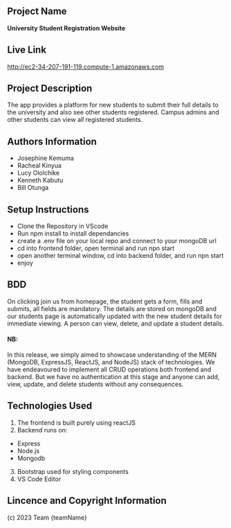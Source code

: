 ## Project Name
   **University Student Registration Website**

## Live Link
   http://ec2-34-207-191-119.compute-1.amazonaws.com

## Project Description
The app provides a platform for new students to submit their full details to the university and also see other students registered. Campus admins and other students  can view all registered students. 
   
 
## Authors Information
   * Josephine Kemuma
   * Racheal Kinyua
   * Lucy Ololchike
   * Kenneth Kabutu
   * Bill Otunga

## Setup Instructions
* Clone the Repository in VScode
* Run npm install to install dependancies
* create a .env file on your local repo and connect to    your mongoDB url
* cd into frontend folder, open terminal and run npn start
* open another terminal window, cd into backend folder, and run npn start
* enjoy

## BDD
On clicking join us from homepage, the student gets a form, fills and submits, all fields are mandatory.
The details are stored on mongoDB and our students page is automatically updated with the new student details for immediate viewing. 
A person can view, delete, and update a student details.

#### NB:
In this release, we simply aimed to showcase understanding of the MERN (MongoDB, ExpressJS, ReactJS, and NodeJS) stack of technologies. We have endeavoured to implement all CRUD operations both frontend and backend. But we have no authentication at this stage and anyone can add, view, update, and delete students without any consequences. 

   
## Technologies Used
1. The frontend is built purely using reactJS
2. Backend runs on: 
  * Express
  * Node.js
  * Mongodb
3. Bootstrap used for styling components
4. VS Code Editor

## Lincence and Copyright Information
   (c) 2023 Team {teamName}
